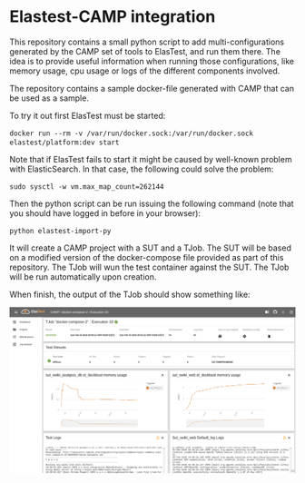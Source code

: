 # Elastest-CAMP integration

This repository contains a small python script to add multi-configurations generated by the CAMP set of tools to ElasTest, and run them there. The idea is to provide useful information when running those configurations, like memory usage, cpu usage or logs of the different components involved.

The repository contains a sample docker-file generated with CAMP that can be used as a sample. 

To try it out first ElasTest must be started:

    docker run --rm -v /var/run/docker.sock:/var/run/docker.sock elastest/platform:dev start

Note that if ElasTest fails to start it might be caused by well-known problem with ElasticSearch. In that case, the following could solve the problem:

    sudo sysctl -w vm.max_map_count=262144

Then the python script can be run issuing the following command (note that you should have logged in before in your browser):
    
    python elastest-import-py

It will create a CAMP project with a SUT and a TJob. The SUT will be based on a modified version of the docker-compose file provided as part of this repository. The TJob will wun the test container against the SUT. The TJob will be run automatically upon creation.

When finish, the output of the TJob should show something like:

![TJob Execution results](TJobExecution.png)